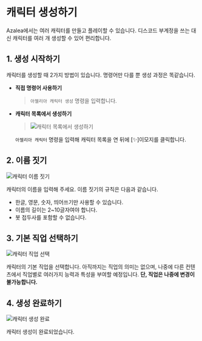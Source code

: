 # 캐릭터 생성하기

Azalea에서는 여러 캐릭터를 만들고 플레이할 수 있습니다. 디스코드 부계정을 쓰는 대신 캐릭터를 여러 개 생성할 수 있어 편리합니다.

## 1. 생성 시작하기

캐릭터를 생성할 때 2가지 방법이 있습니다. 명령어만 다를 뿐 생성 과정은 똑같습니다.

- **직접 명령어 사용하기**
  > `아젤리아 캐릭터 생성` 명령을 입력합니다.
- **캐릭터 목록에서 생성하기**
  > ![캐릭터 목록에서 생성하기](/imgs/charmake_by_charlist.png)
  
    `아젤리아 캐릭터` 명령을 입력해 캐릭터 목록을 연 뒤에 \[✨]이모지를 클릭합니다.

## 2. 이름 짓기

![캐릭터 이름 짓기](/imgs/charmake_give_name.png)

캐릭터의 이름을 입력해 주세요. 이름 짓기의 규칙은 다음과 같습니다.

- 한글, 영문, 숫자, 띄어쓰기만 사용할 수 있습니다.
- 이름의 길이는 2~10글자여야 합니다.
- 봇 접두사를 포함할 수 없습니다.

## 3. 기본 직업 선택하기

![캐릭터 직업 선택](/imgs/charmake_choice_job.png)

캐릭터의 기본 직업을 선택합니다.
아직까지는 직업의 의미는 없으며, 나중에 다른 컨텐츠에서 직업별로 여러가지 능력과 특성을 부여할 예정입니다. **단, 직업은 나중에 변경이 불가능합니다.**

## 4. 생성 완료하기

![캐릭터 생성 완료](/imgs/charmake_done.png)

캐릭터 생성이 완료되었습니다.